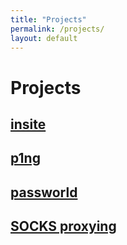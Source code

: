 ```yaml
---
title: "Projects"
permalink: /projects/
layout: default
---
```

# Projects

## [insite](/projects/insite)

## [p1ng](/projects/p1ng/)

## [passworld](/projects/passworld/)

## [SOCKS proxying](/projects/SOCKS-proxying/)
